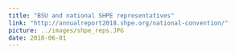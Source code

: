 ```yaml
---
title: "BSU and national SHPE representatives"
link: "http://annualreport2018.shpe.org/national-convention/"
picture: ../images/shpe_reps.JPG
date: 2018-06-01
---
```

